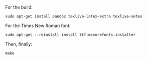 For the build:

    sudo apt-get install pandoc texlive-latex-extra texlive-xetex

For the Times New Roman font:

    sudo apt-get --reinstall install ttf-mscorefonts-installer

Then, finally:

    make
